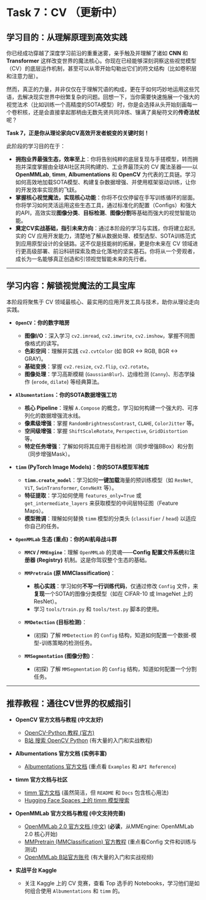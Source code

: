 # Task 7：CV （更新中）

## **学习目的：从理解原理到高效实践**

你已经成功穿越了深度学习前沿的重重迷雾，亲手触及并理解了诸如 **CNN** 和 **Transformer** 这样改变世界的魔法核心。你现在已经能够深刻洞察这些视觉模型（CV）的底层运作机制，甚至可以从零开始勾勒出它们的符文结构（比如卷积层和注意力层）。

然而，真正的力量，并非仅仅在于理解咒语的构成，更在于如何巧妙地运用这些咒语，去解决现实世界中纷繁复杂的问题。回想一下，当你需要快速施展一个强大的视觉法术（比如训练一个高精度的SOTA模型）时，你是会选择从头开始刻画每一个卷积核，还是会直接拿起那柄由无数先贤共同淬炼、镶满了奥秘符文的**传奇法杖**呢？

**Task 7，正是你从理论家向CV高效开发者蜕变的关键时刻！**

此阶段的学习目的在于：

* **拥抱业界最强生态，效率至上**：你将告别纯粹的底层复现与手搓模型，转而拥抱并深度掌握由全球AI社区共同构建的、工业界最顶尖的 CV 魔法圣器——以 **OpenMMLab**, **timm**, **Albumentations** 和 **OpenCV** 为代表的工具链。学习如何高效地加载SOTA模型、构建复杂数据增强、并使用框架驱动训练，让你的开发效率实现质的飞跃。
* **掌握核心视觉魔法，实现核心功能**：你将不仅仅停留在手写训练循环的层面。你将学习如何灵活运用这些生态工具，通过标准化的配置（Configs）和强大的API，高效实现**图像分类**、**目标检测**、**图像分割**等基础而强大的视觉智能功能。
* **奠定CV实战基础，指引未来方向**：通过本阶段的学习与实践，你将建立起扎实的 CV 应用开发能力，清楚地了解从数据处理、模型选型、SOTA训练范式到应用原型设计的全链路。这不仅是技能树的拓展，更是你未来在 CV 领域进行更高级部署、前沿科研探索及商业化落地的坚实基石。你将从一个旁观者，成长为一名能够真正创造和引领视觉智能未来的先行者。

---

## **学习内容：解锁视觉魔法的工具宝库**

本阶段将聚焦于 CV 领域最核心、最实用的应用开发工具与技术，助你从理论走向实践。

* **`OpenCV`：你的数字暗房**

  * **图像I/O**：深入学习 `cv2.imread`, `cv2.imwrite`, `cv2.imshow`，掌握不同图像格式的读写。
  * **色彩空间**：理解并实践 `cv2.cvtColor` (如 BGR <-> RGB, BGR <-> GRAY)。
  * **基础变换**：掌握 `cv2.resize`, `cv2.flip`, `cv2.rotate`。
  * **图像处理**：学习高斯模糊 (`GaussianBlur`)、边缘检测 (`Canny`)、形态学操作 (`erode`, `dilate`) 等经典算法。

* **`Albumentations`：你的SOTA数据增强工坊**

  * **核心 Pipeline**：理解 `A.Compose` 的概念，学习如何构建一个强大的、可序列化的数据增强流水线。
  * **像素级增强**：掌握 `RandomBrightnessContrast`, `CLAHE`, `ColorJitter` 等。
  * **空间级增强**：掌握 `ShiftScaleRotate`, `Perspective`, `GridDistortion` 等。
  * **特定任务增强**：了解如何将其应用于目标检测（同步增强BBox）和分割（同步增强Mask）。

* **`timm` (PyTorch Image Models)：你的SOTA模型军械库**

  * **`timm.create_model`**：学习如何**一键加载**海量的预训练模型（如 `ResNet`, `ViT`, `SwinTransformer`, `ConvNeXt` 等）。
  * **特征提取**：学习如何使用 `features_only=True` 或 `get_intermediate_layers` 来获取模型的中间层特征图（Feature Maps）。
  * **模型微调**：理解如何替换 `timm` 模型的分类头 (`classifier` / `head`) 以适应你自己的任务。

* **`OpenMMLab` 生态 (重点)：你的AI航母战斗群**

  * **`MMCV` / `MMEngine`**：理解 `OpenMMLab` 的灵魂——**Config 配置文件系统**和**注册器 (Registry)** 机制。这是你驾驭整个生态的基础。
  * **`MMPretrain` (原 MMClassification)**：

    * **核心实践**：学习如何**不写一行训练代码**，仅通过修改 `Config` 文件，来**复现**一个SOTA的图像分类模型（如在 CIFAR-10 或 ImageNet 上的 ResNet）。
    * 学习 `tools/train.py` 和 `tools/test.py` 脚本的使用。
  * **`MMDetection` (目标检测)**：

    * (初探) 了解 `MMDetection` 的 `Config` 结构，知道如何配置一个数据-模型-训练策略的检测任务。
  * **`MMSegmentation` (图像分割)**：

    * (初探) 了解 `MMSegmentation` 的 `Config` 结构，知道如何配置一个分割任务。

---

## **推荐教程：通往CV世界的权威指引**

* **OpenCV 官方文档与教程 (中文友好)**

  * [OpenCV-Python 教程 (官方)](https://docs.opencv.org/4.x/d6/d00/tutorial_py_root.html)
  * [B站 搜索 OpenCV Python](https://www.google.com/search?q=OpenCV+Python+%E6%95%99%E7%A8%8B+Bilibili) (有大量的入门和实战教程)
* **Albumentations 官方文档 (实例丰富)**

  * [Albumentations 官方文档](https://albumentations.ai/docs/) (重点看 `Examples` 和 `API Reference`)
* **timm 官方文档与社区**

  * [timm 官方文档](https://timm.fast.ai/) (虽然简洁，但 `README` 和 `Docs` 包含核心用法)
  * [Hugging Face Spaces 上的 timm 模型搜索](https://huggingface.co/models?library=timm)
* **OpenMMLab 官方文档与教程 (中文支持完善)**

  * [OpenMMLab 2.0 官方文档 (中文)](https://www.google.com/search?q=https://openmmlab.com/docs/zh_cn/) (**必读**，从MMEngine: OpenMMLab 2.0 核心开始)
  * [MMPretrain (MMClassification) 官方教程](https://www.google.com/search?q=https://mmpretrain.readthedocs.io/zh-CN/latest/user_guides/basics.html) (重点看Config 文件和训练与测试)
  * [OpenMMLab B站官方账号](https://www.google.com/search?q=https://space.bilibili.com/1275924838) (有大量的入门和实战视频)
* **实战平台 Kaggle**

  * 关注 Kaggle 上的 CV 竞赛，查看 Top 选手的 Notebooks，学习他们是如何组合使用 `Albumentations` 和 `timm` 的。
